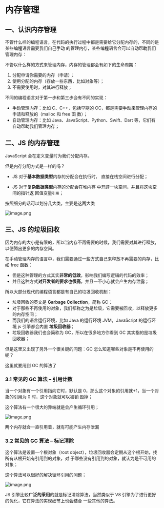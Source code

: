 # 内存管理

## 一、认识内存管理

不管什么样的编程语言，在代码的执行过程中都是需要给它分配内存的，不同的是某些编程语言需要我们自己手动
的管理内存，某些编程语言会可以自动帮助我们管理内存：

不管以什么样的方式来管理内存，内存的管理都会有如下的生命周期：

1.  分配申请你需要的内存（申请）；
2.  使用分配的内存（存放一些东西，比如对象等）；
3.  不需要使用时，对其进行释放；

不同的编程语言对于第一步和第三步会有不同的实现：

- 手动管理内存：比如 C、C++，包括早期的 OC，都是需要手动来管理内存的申请和释放的（malloc 和 free 函
  数）；
- 自动管理内存：比如 Java、JavaScript、Python、Swift、Dart 等，它们有自动帮助我们管理内存；

## 二、JS 的内存管理

JavaScript 会在定义变量时为我们分配内存。

但是内存分配方式是一样的吗？

- JS 对于**基本数据类型**内存的分配会在执行时，
  直接在栈空间进行分配；

- JS 对于**复杂数据类型**内存的分配会在堆内存
  中开辟一块空间，并且将这块空间的指针返
  回值变量`引用`；

按照细分的话可以划分几大类，主要是这两大类

![image.png](https://img12.360buyimg.com/ddimg/jfs/t1/51432/40/16827/26669/61321c6fE0254c8c1/02b20c74db77da3a.png)

## 三、JS 的垃圾回收

因为内存的大小是有限的，所以当内存不再需要的时候，我们需要对其进行释放，以便腾出更多的内存空间。

在手动管理内存的语言中，我们需要通过一些方式自己来释放不再需要的内存，比如 free 函数：

- 但是这种管理的方式其实**非常的低效**，影响我们编写逻辑的代码的效率；
- 并且这种方式**对开发者的要求也很高**，并且一不小心就会产生内存泄露；

所以大部分现代的编程语言都是有自己的垃圾回收机制：

- 垃圾回收的英文是 **Garbage Collection**，简称 GC；
- 对于那些不再使用的对象，我们都称之为是垃圾，它需要被回收，以释放更多的内存空间；
- 而我们的语言运行环境，比如 Java 的运行环境 JVM，JavaScript 的运行环境 js 引擎都会内置 **垃圾回收器**；
- 垃圾回收器我们也会简称为 GC，所以在很多地方你看到 GC 其实指的是垃圾回收器；

但是这里又出现了另外一个很关键的问题：GC 怎么知道哪些对象是不再使用的呢？

这里就要用到 GC 的算法了

### 3.1 常见的 GC 算法 – 引用计数

当一个对象有一个引用指向它时，默认是 0，那么这个对象的引用就+1，当一个对象的引用为 0 时，这个对象就可以被销
毁掉；

这个算法有一个很大的弊端就是会产生循环引用；

![image.png](https://img12.360buyimg.com/ddimg/jfs/t1/200515/24/6406/11334/61321dddE63002c58/4f8f187a0e2378cb.png)

两个内存就会一直引用着，就有可能产生内存泄漏

### 3.2 常见的 GC 算法 – 标记清除

这个算法是设置一个根对象（root object），垃圾回收器会定期从这个根开始，找所有从根开始有引用到的对象，对
于哪些没有引用到的对象，就认为是不可用的对象；

这个算法可以很好的解决循环引用的问题；

![image.png](https://img10.360buyimg.com/ddimg/jfs/t1/83440/17/16272/296067/61321e5cE4b2ec17f/982661a9506bdb61.png)

JS 引擎比较**广泛的采用**的就是标记清除算法，当然类似于 V8 引擎为了进行更好的优化，它在算法的实现细节上也会结合
一些其他的算法。

